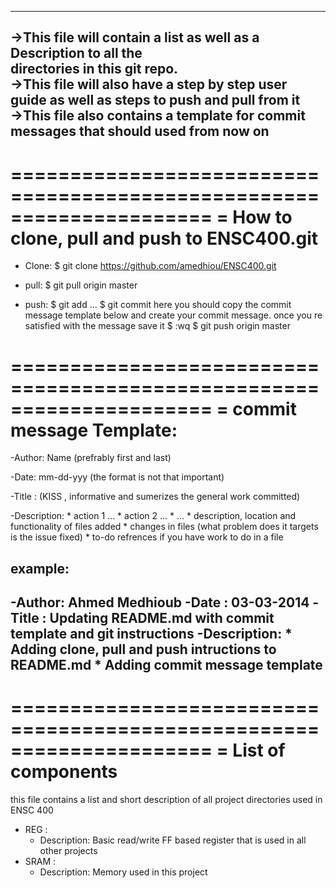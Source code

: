 ----------------------------------------------------------------------
->This file will contain a list as well as a Description to all the  
  directories in this git repo.                                      
->This file will also have a step by step user guide as well as steps
  to push and pull from it                                           
->This file also contains a template for commit messages that should 
  used from now on                                                   
----------------------------------------------------------------------
=====================================================================
= How to clone, pull and push to ENSC400.git
=====================================================================

* Clone:
	$ git clone https://github.com/amedhiou/ENSC400.git

* pull:
	$ git pull origin master

* push:
 	$ git add <file1> <file2> ...
	$ git commit 
	 	here you should copy the commit message template below and create
	 	your commit message. once you re satisfied with the message save it
		$ :wq
	$ git push origin master

=====================================================================
= commit message Template:
=====================================================================
 
 -Author: Name (prefrably first and last)

 -Date: mm-dd-yyy (the format is not that important)

 -Title : (KISS , informative and sumerizes the general work committed)

 -Description:
	* action 1 ...
	* action 2 ...
	* ...
	* description, location and functionality  of files added 
	* changes in files (what problem does it targets is the issue fixed)
	* to-do refrences if you have work to do in a file

example:
----------------------------------------------------------------------
-Author: Ahmed Medhioub
-Date  : 03-03-2014
-Title : Updating README.md with commit template and git instructions
-Description:
        * Adding clone, pull and push intructions to README.md 
	* Adding commit message template
----------------------------------------------------------------------

=====================================================================
= List of components
=====================================================================

this file contains a list and short description of all project 
directories used in ENSC 400 

* REG : 
	- Description: Basic read/write FF based register that is 
		used in all other projects
* SRAM : 
	- Description: Memory used in this project


